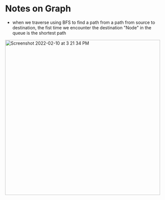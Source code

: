 # Notes on Graph

- when we traverse using BFS to find a path from a path from source to destination, the fist time we encounter the destination "Node" in the queue is the shortest path
<img width="500" alt="Screenshot 2022-02-10 at 3 21 34 PM" src="https://user-images.githubusercontent.com/56363090/153381975-d5d618e5-d4ad-4ba4-958c-17d0ab5d0687.png">
